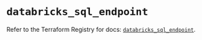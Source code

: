 # `databricks_sql_endpoint`

Refer to the Terraform Registry for docs: [`databricks_sql_endpoint`](https://registry.terraform.io/providers/databricks/databricks/1.49.0/docs/resources/sql_endpoint).
